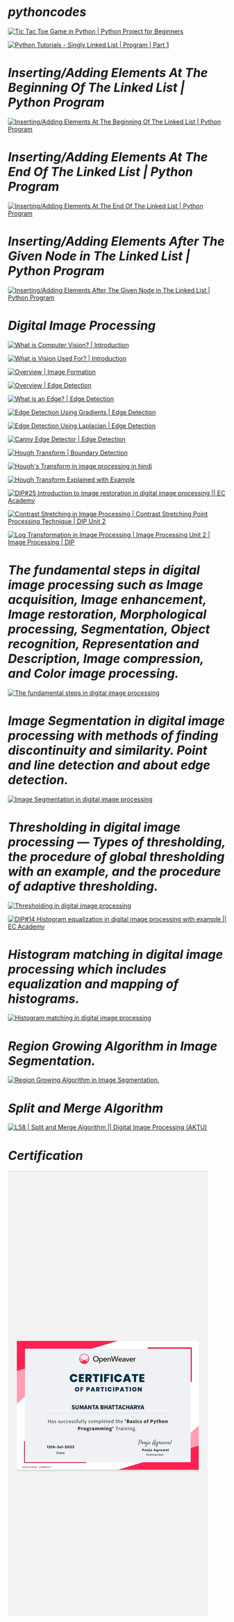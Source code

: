 # ***pythoncodes***

[![Tic Tac Toe Game in Python | Python Project for Beginners](https://img.youtube.com/vi/Dx7pQV0ZTso/maxresdefault.jpg)](https://youtu.be/Dx7pQV0ZTso?si=-Olm0Kv4G2oLuVYD)

[![Python Tutorials - Singly Linked List | Program | Part 1](https://img.youtube.com/vi/xRTdfZsAz6Y/maxresdefault.jpg)](https://youtu.be/xRTdfZsAz6Y?si=j2gz3BH2ZNy-2mET)

# ***Inserting/Adding Elements At The Beginning Of The Linked List | Python Program***

[![Inserting/Adding Elements At The Beginning Of The Linked List | Python Program](https://img.youtube.com/vi/B-zO18TJKYQ/0.jpg)](https://youtu.be/B-zO18TJKYQ?si=kgBOJZQE6eiEhNcG)

# ***Inserting/Adding Elements At The End Of The Linked List | Python Program***

[![Inserting/Adding Elements At The End Of The Linked List | Python Program](https://img.youtube.com/vi/o8tWJCFWEPU/0.jpg)](https://youtu.be/o8tWJCFWEPU?si=oDS-IEnxAaU-d3b8)

# ***Inserting/Adding Elements After The Given Node in The Linked List | Python Program***

[![Inserting/Adding Elements After The Given Node in The Linked List | Python Program](https://img.youtube.com/vi/enRNwavYa9U/0.jpg)](https://youtu.be/enRNwavYa9U?si=O51hbvCN8vT_MIHs)

# ***Digital Image Processing***

[![What is Computer Vision? | Introduction](https://img.youtube.com/vi/wVE8SFMSBJ0/0.jpg)](https://youtu.be/wVE8SFMSBJ0?si=wO8unJOLaw6oBYdb)

[![What is Vision Used For? | Introduction](https://img.youtube.com/vi/qt1UfF0fn4w/0.jpg)](https://youtu.be/qt1UfF0fn4w?si=AzUJ8mKG0L-jG60_)

[![Overview | Image Formation](https://img.youtube.com/vi/_QjxbQKY4ds/0.jpg)](https://youtu.be/_QjxbQKY4ds?si=GZQf3Ip3QZHp57CF)

[![Overview | Edge Detection](https://img.youtube.com/vi/7AlwDYmjrcs/0.jpg)](https://youtu.be/7AlwDYmjrcs?si=7hJivf4q73-R4kcT)

[![What is an Edge? | Edge Detection](https://img.youtube.com/vi/G8yp6f9V_6c/0.jpg)](https://youtu.be/G8yp6f9V_6c?si=Zl9z8s3crce2NUuw)

[![Edge Detection Using Gradients | Edge Detection](https://img.youtube.com/vi/lOEBsQodtEQ/0.jpg)](https://youtu.be/lOEBsQodtEQ?si=edGDVk90q7SNv7hZ)

[![Edge Detection Using Laplacian | Edge Detection](https://img.youtube.com/vi/uNP6ZwQ3r6A/0.jpg)](https://youtu.be/uNP6ZwQ3r6A?si=eQpGsLmK5aE750vt)

[![Canny Edge Detector | Edge Detection](https://img.youtube.com/vi/hUC1uoigH6s/0.jpg)](https://youtu.be/hUC1uoigH6s?si=T97BKqeBVap6mjQG)

[![Hough Transform | Boundary Detection](https://img.youtube.com/vi/XRBc_xkZREg/0.jpg)](https://youtu.be/XRBc_xkZREg?si=hwpiRihl7EAhL7hb)

[![Hough's Transform in image processing in hindi](https://img.youtube.com/vi/fiDDn_F9U74/0.jpg)](https://youtu.be/fiDDn_F9U74?si=BFzxdEiB97TNdABN)

[![Hough Transform Explained with Example](https://img.youtube.com/vi/t1GXMvK9m84/0.jpg)](https://youtu.be/t1GXMvK9m84?si=vRKu8VBbBXzccjHe)

[![DIP#25 Introduction to image restoration in digital image processing || EC Academy](https://img.youtube.com/vi/hL1aHfrDFPs/0.jpg)](https://youtu.be/hL1aHfrDFPs?si=L5XbA63_qtLzdd3z)


[![Contrast Stretching in Image Processing | Contrast Stretching Point Processing Technique | DIP Unit 2](https://img.youtube.com/vi/jCznifrIkf0/0.jpg)](https://youtu.be/jCznifrIkf0?si=-elLmA_Ri5_QdI_J)

[![Log Transformation in Image Processing | Image Processing Unit 2 | Image Processing | DIP](https://img.youtube.com/vi/eifdE-x85U4/0.jpg)](https://youtu.be/eifdE-x85U4?si=uf-73bK-afJE0WWr)

# ***The fundamental steps in digital image processing such as Image acquisition, Image enhancement, Image restoration, Morphological processing, Segmentation, Object recognition, Representation and Description, Image compression, and Color image processing.***

[![The fundamental steps in digital image processing](https://img.youtube.com/vi/8ekTeZD_lNY/0.jpg)](https://youtu.be/8ekTeZD_lNY?si=pV0cXddCtFNgtk67)

# ***Image Segmentation in digital image processing with methods of finding discontinuity and similarity. Point and line detection and about edge detection.***

[![Image Segmentation in digital image processing](https://img.youtube.com/vi/UkcNV7B9Hsw/0.jpg)](https://youtu.be/UkcNV7B9Hsw?si=mlIVObAB5LNtUCKh)

# ***Thresholding in digital image processing — Types of thresholding, the procedure of global thresholding with an example, and the procedure of adaptive thresholding.***

[![Thresholding in digital image processing](https://img.youtube.com/vi/DcWrbsPJEd8/0.jpg)](https://youtu.be/DcWrbsPJEd8?si=z3-p6Vg66rObPJrn)

[![DIP#14 Histogram equalization in digital image processing with example || EC Academy](https://img.youtube.com/vi/uqeOrtAzSyU/0.jpg)](https://youtu.be/uqeOrtAzSyU?si=kM87vtoIkr1S5oO2)

# ***Histogram matching in digital image processing which includes equalization and mapping of histograms.***

[![Histogram matching in digital image processing](https://img.youtube.com/vi/r565euxWZBs/0.jpg)](https://youtu.be/r565euxWZBs?si=0i_0gjvowSMnEXqv)

# ***Region Growing Algorithm in Image Segmentation.***

[![Region Growing Algorithm in Image Segmentation.](https://img.youtube.com/vi/ZAXjI9CFvDU/0.jpg)](https://youtu.be/ZAXjI9CFvDU?si=KzHc_7QC_p39qCfj)

# ***Split and Merge Algorithm***

[![L58 | Split and Merge Algorithm || Digital Image Processing (AKTU)](https://img.youtube.com/vi/0kUGpgIrZIw/0.jpg)](https://youtu.be/0kUGpgIrZIw?si=Vd1jy2BdQCxv9y7p)

# ***Certification***

![WhatsApp Image](https://github.com/SumantaBhattacharya/pythoncodes/raw/main/WhatsApp%20Image%202025-06-01%20at%2001.24.53_f9a2df28.jpg)
